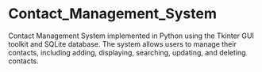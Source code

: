 # Contact_Management_System
Contact Management System implemented in Python using the Tkinter GUI toolkit and SQLite database. The system allows users to manage their contacts, including adding, displaying, searching, updating, and deleting contacts. 
